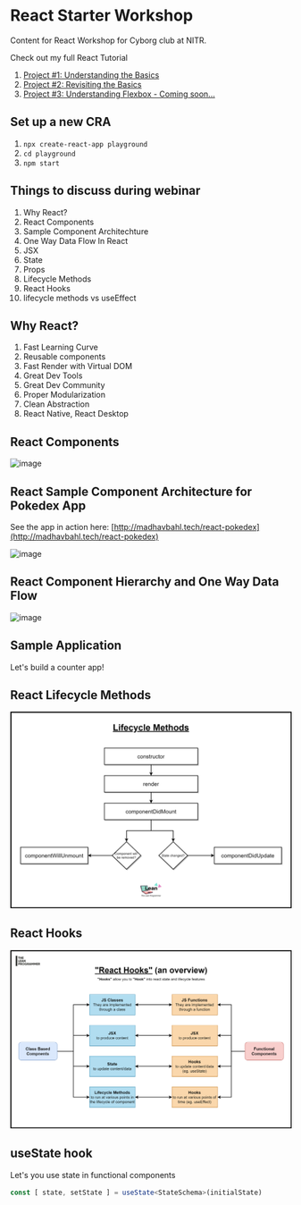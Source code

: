# React Starter Workshop

Content for React Workshop for Cyborg club at NITR. 

Check out my full React Tutorial

1. [Project #1: Understanding the Basics](https://www.youtube.com/playlist?list=PLGyA74h_S9NqJvvQ7-l9bUHHS6bMCkgo0)
2. [Project #2: Revisiting the Basics](https://www.youtube.com/playlist?list=PLGyA74h_S9NppHNrzUSjMQbnuHS9jlAcY)
3. [Project #3: Understanding Flexbox - Coming soon...](https://www.youtube.com/TheLeanProgrammer?sub_confirmation=1)

## Set up a new CRA

1. `npx create-react-app playground`
2. `cd playground`
3. `npm start`

## Things to discuss during webinar

1. Why React?
2. React Components
3. Sample Component Architechture
4. One Way Data Flow In React
5. JSX
6. State
7. Props
8. Lifecycle Methods
9. React Hooks
10. lifecycle methods vs useEffect

## Why React?

1. Fast Learning Curve
2. Reusable components
3. Fast Render with Virtual DOM
4. Great Dev Tools
5. Great Dev Community
6. Proper Modularization
7. Clean Abstraction
8. React Native, React Desktop

## React Components

![image](https://user-images.githubusercontent.com/26179770/101241324-fc823080-371a-11eb-9fce-1a89e69c0350.png)

## React Sample Component Architecture for Pokedex App

See the app in action here: [http://madhavbahl.tech/react-pokedex](http://madhavbahl.tech/react-pokedex)

![image](https://user-images.githubusercontent.com/26179770/101241351-3eab7200-371b-11eb-840f-642df0a502fb.png)

## React Component Hierarchy and One Way Data Flow

![image](https://user-images.githubusercontent.com/26179770/101241386-87fbc180-371b-11eb-94ad-3e62bf23b6b0.png)

## Sample Application

Let's build a counter app!

## React Lifecycle Methods

<img src="./lifecycle.png" alt="react hooks" width="800px" />

## React Hooks

<img src="./reactHooks.png" alt="react hooks" width="800px" />

## useState hook

Let's you use state in functional components

```ts
const [ state, setState ] = useState<StateSchema>(initialState)
```
